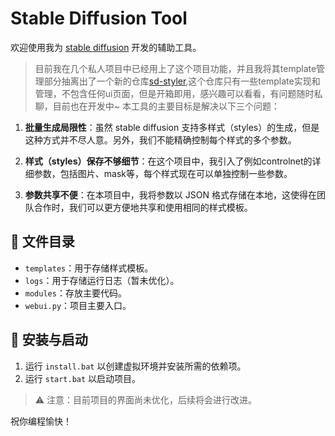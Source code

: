 # Stable Diffusion Tool

欢迎使用我为 [stable diffusion](https://github.com/facebookresearch/stable_diffusion) 开发的辅助工具。
> 目前我在几个私人项目中已经用上了这个项目功能，并且我将其template管理部分抽离出了一个新的仓库[sd-styler](https://github.com/varhuman/sd_styler),这个仓库只有一些template实现和管理，不包含任何ui页面，但是开箱即用，感兴趣可以看看，有问题随时私聊，目前也在开发中~
本工具的主要目标是解决以下三个问题：

1. **批量生成局限性**：虽然 stable diffusion 支持多样式（styles）的生成，但是这种方式并不尽人意。另外，我们不能精确控制每个样式的多个参数。

2. **样式（styles）保存不够细节**：在这个项目中，我引入了例如controlnet的详细参数，包括图片、mask等，每个样式现在可以单独控制一些参数。

3. **参数共享不便**：在本项目中，我将参数以 JSON 格式存储在本地，这使得在团队合作时，我们可以更方便地共享和使用相同的样式模板。

## 📁 文件目录

- `templates`：用于存储样式模板。
- `logs`：用于存储运行日志（暂未优化）。
- `modules`：存放主要代码。
- `webui.py`：项目主要入口。

## 🚀 安装与启动

1. 运行 `install.bat` 以创建虚拟环境并安装所需的依赖项。
2. 运行 `start.bat` 以启动项目。

> ⚠️ 注意：目前项目的界面尚未优化，后续将会进行改进。

祝你编程愉快！
